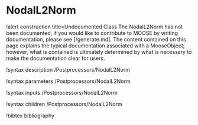 <!-- MOOSE Documentation Stub: Remove this when content is added. -->

# NodalL2Norm

!alert construction title=Undocumented Class
The NodalL2Norm has not been documented, if you would like to contribute to MOOSE by
writing documentation, please see [/generate.md]. The content contained on this page explains
the typical documentation associated with a MooseObject; however, what is contained is ultimately
determined by what is necessary to make the documentation clear for users.

!syntax description /Postprocessors/NodalL2Norm

!syntax parameters /Postprocessors/NodalL2Norm

!syntax inputs /Postprocessors/NodalL2Norm

!syntax children /Postprocessors/NodalL2Norm

!bibtex bibliography
